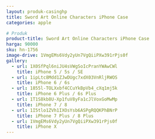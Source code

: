 ```yaml
---
layout: produk-casinghp
title: Sword Art Online Characters iPhone Case
categories: apple

# Produk
product-title: Sword Art Online Characters iPhone Case
harga: 90000
sku: hn-1756
image-drive: 1VmgEMs6Vdy2yUn7VgQiiPXw391rPjs0f
gallery:
  - url: 1X0SfPql6niJU4sVWgSoIcPranYWAwCWl
    title: iPhone 5 / 5s / SE
  - url: 1ipLtc8Mdd1ZJwDUgc7xdX03VnRljRWOS
    title: iPhone 6 / 6s
  - url: 1855l-TOLXxbf4CCuYkBpVb4_cXq1mj5k
    title: iPhone 6 Plus / 6s Plus
  - url: 1T1S8kb8U-Xp1fuV8yFa1cJlVoxGoMwMp
    title: iPhone 7 / 8
  - url: 1I5tlo1ZVh1IXOsYsb6ASPgRQQKPhBNrP
    title: iPhone 7 Plus / 8 Plus
  - url: 1VmgEMs6Vdy2yUn7VgQiiPXw391rPjs0f
    title: iPhone X
---
```

